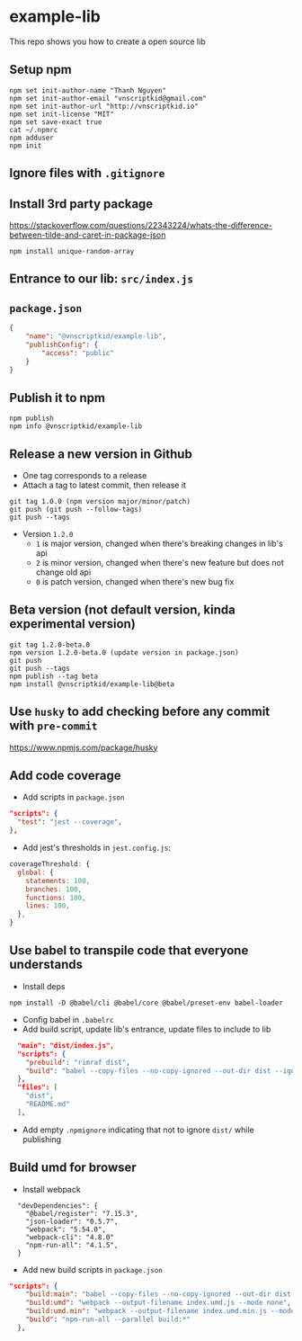 # example-lib
This repo shows you how to create a open source lib

## Setup npm
```console
npm set init-author-name "Thanh Nguyen"
npm set init-author-email "vnscriptkid@gmail.com"
npm set init-author-url "http://vnscriptkid.io"
npm set init-license "MIT"
npm set save-exact true
cat ~/.npmrc
npm adduser
npm init
```

## Ignore files with `.gitignore`

## Install 3rd party package
https://stackoverflow.com/questions/22343224/whats-the-difference-between-tilde-and-caret-in-package-json
```console
npm install unique-random-array
```

## Entrance to our lib: `src/index.js`

## `package.json`
```json
{
    "name": "@vnscriptkid/example-lib",
    "publishConfig": {
        "access": "public"
    }
}
```

## Publish it to npm
```console
npm publish
npm info @vnscriptkid/example-lib
```

## Release a new version in Github
- One tag corresponds to a release
- Attach a tag to latest commit, then release it
```console
git tag 1.0.0 (npm version major/minor/patch)
git push (git push --follow-tags)
git push --tags 
```
- Version `1.2.0`
  - `1` is major version, changed when there's breaking changes in lib's api
  - `2` is minor version, changed when there's new feature but does not change old api
  - `0` is patch version, changed when there's new bug fix

## Beta version (not default version, kinda experimental version)
```console
git tag 1.2.0-beta.0
npm version 1.2.0-beta.0 (update version in package.json)
git push
git push --tags
npm publish --tag beta
npm install @vnscriptkid/example-lib@beta
```

## Use `husky` to add checking before any commit with `pre-commit`
https://www.npmjs.com/package/husky

## Add code coverage
- Add scripts in `package.json`
```json
"scripts": {
  "test": "jest --coverage",
},
```
- Add jest's thresholds in `jest.config.js`:
```js
coverageThreshold: {
  global: {
    statements: 100,
    branches: 100,
    functions: 100,
    lines: 100,
  },
}
```

## Use babel to transpile code that everyone understands
- Install deps
```console
npm install -D @babel/cli @babel/core @babel/preset-env babel-loader
```
- Config babel in `.babelrc`
- Add build script, update lib's entrance, update files to include to lib
```json
  "main": "dist/index.js",
  "scripts": {
    "prebuild": "rimraf dist",
    "build": "babel --copy-files --no-copy-ignored --out-dir dist --ignore \"src/**/*.test.js\" src",
  },
  "files": [
    "dist",
    "README.md"
  ],
```
- Add empty `.npmignore` indicating that not to ignore `dist/` while publishing

## Build umd for browser
- Install webpack
```console
  "devDependencies": {
    "@babel/register": "7.15.3",
    "json-loader": "0.5.7",
    "webpack": "5.54.0",
    "webpack-cli": "4.8.0"
    "npm-run-all": "4.1.5",
  }
```
- Add new build scripts in `package.json`
```json
"scripts": {
    "build:main": "babel --copy-files --no-copy-ignored --out-dir dist --ignore \"src/**/*.test.js\" src",
    "build:umd": "webpack --output-filename index.umd.js --mode none",
    "build:umd.min": "webpack --output-filename index.umd.min.js --mode production",
    "build": "npm-run-all --parallel build:*"
  },
```
